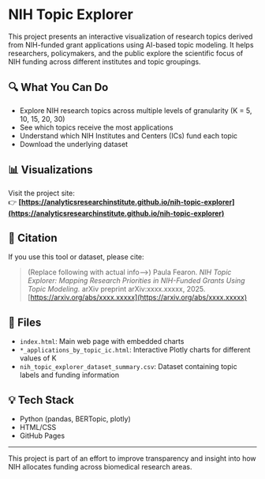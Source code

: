 # NIH Topic Explorer

This project presents an interactive visualization of research topics derived from NIH-funded grant applications using AI-based topic modeling. It helps researchers, policymakers, and the public explore the scientific focus of NIH funding across different institutes and topic groupings.

## 🔍 What You Can Do

- Explore NIH research topics across multiple levels of granularity (K = 5, 10, 15, 20, 30)
- See which topics receive the most applications
- Understand which NIH Institutes and Centers (ICs) fund each topic
- Download the underlying dataset

## 📊 Visualizations

Visit the project site:  
👉 **[https://analyticsresearchinstitute.github.io/nih-topic-explorer](https://analyticsresearchinstitute.github.io/nih-topic-explorer)**

## 📄 Citation

If you use this tool or dataset, please cite:

> (Replace following with actual info-->) Paula Fearon. *NIH Topic Explorer: Mapping Research Priorities in NIH-Funded Grants Using Topic Modeling.* arXiv preprint arXiv:xxxx.xxxxx, 2025.  
> [https://arxiv.org/abs/xxxx.xxxxx](https://arxiv.org/abs/xxxx.xxxxx)

## 📁 Files

- `index.html`: Main web page with embedded charts
- `*_applications_by_topic_ic.html`: Interactive Plotly charts for different values of K
- `nih_topic_explorer_dataset_summary.csv`: Dataset containing topic labels and funding information

## 💡 Tech Stack

- Python (pandas, BERTopic, plotly)
- HTML/CSS
- GitHub Pages

---

This project is part of an effort to improve transparency and insight into how NIH allocates funding across biomedical research areas.
